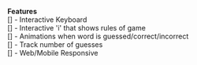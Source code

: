 **Features**<br>
[] - Interactive Keyboard<br>
[] - Interactive 'i' that shows rules of game<br>
[] - Animations when word is guessed/correct/incorrect<br>
[] - Track number of guesses<br>
[] - Web/Mobile Responsive<br>

